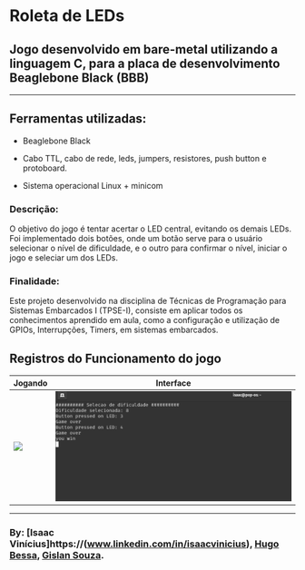 # **Roleta de LEDs**

## Jogo desenvolvido em bare-metal utilizando a linguagem C, para a placa de desenvolvimento Beaglebone Black (BBB)

---

## **Ferramentas utilizadas:**

* Beaglebone Black

* Cabo TTL, cabo de rede, leds, jumpers, resistores, push button e protoboard.

* Sistema operacional Linux + minicom

### **Descrição:**

O objetivo do jogo é tentar acertar o LED central, evitando os demais LEDs. Foi implementado dois botões, onde um botão serve para o usuário selecionar o nível de dificuldade, e o outro para confirmar o nível, iniciar o jogo e seleciar um dos LEDs.

### **Finalidade:**

Este projeto desenvolvido na disciplina de Técnicas de Programação para Sistemas Embarcados I (TPSE-I), consiste em aplicar todos os conhecimentos aprendido em aula, como a configuração e utilização de GPIOs, Interrupções, Timers, em sistemas embarcados.

## Registros do Funcionamento do jogo

 **Jogando** |  **Interface**
 ---               | ---
 ![](./img/projeto.gif) | ![](./img/projeto.png)

 ---

### By: [Isaac Vinícius]https://(www.linkedin.com/in/isaacvinicius), [Hugo Bessa](https://linkedin.com/in/hugo-santos-da-costa-bessa-0287951b0), [Gislan Souza](https://www.linkedin.com/in/gislan-souza-silva-772b74236).
